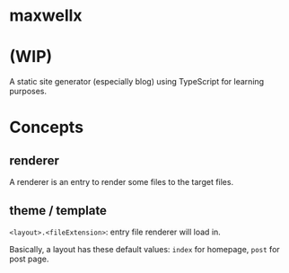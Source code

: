 # maxwellx
# (WIP)
A static site generator (especially blog) using TypeScript for learning purposes.


# Concepts
## renderer
A renderer is an entry to render some files to the target files.

## theme / template
`<layout>.<fileExtension>`: entry file renderer will load in.

Basically, a layout has these default values: `index` for homepage, `post` for post page.